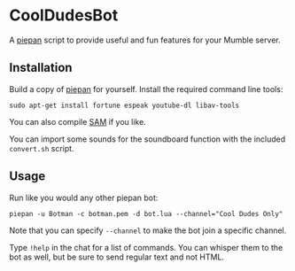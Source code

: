 CoolDudesBot
============

A [piepan](https://github.com/layeh/piepan) script to provide useful and fun features for your Mumble server.

Installation
------------

Build a copy of [piepan](https://github.com/layeh/piepan) for yourself.
Install the required command line tools:

```sudo apt-get install fortune espeak youtube-dl libav-tools```

You can also compile [SAM](https://github.com/s-macke/SAM) if you like.

You can import some sounds for the soundboard function with the included `convert.sh` script.

Usage
-----

Run like you would any other piepan bot:

```piepan -u Botman -c botman.pem -d bot.lua --channel="Cool Dudes Only"```

Note that you can specify `--channel` to make the bot join a specific channel.

Type `!help` in the chat for a list of commands. You can whisper them to the bot as well,
but be sure to send regular text and not HTML.
